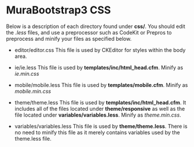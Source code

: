 # MuraBootstrap3 CSS

Below is a description of each directory found under **css/**. You should edit the *.less* files, and use a preprocessor such as CodeKit or Prepros to preprocess and minify your files as specified below.

* editor/editor.css
  This file is used by CKEditor for styles within the body area.

* ie/ie.less
  This file is used by **templates/inc/html_head.cfm**. Minify as *ie.min.css*

* mobile/mobile.less
  This file is used by **templates/mobile.cfm**. Minify as *mobile.min.css*

* theme/theme.less
  This file is used by **templates/inc/html_head.cfm**. It includes all of the files located under **theme/responsive** as well as the file located under **variables/variables.less**. Minify as *theme.min.css*.

* variables/variables.less
  This file is used by **theme/theme.less**. There is no need to minify this file as it merely contains variables used by the theme.less file.